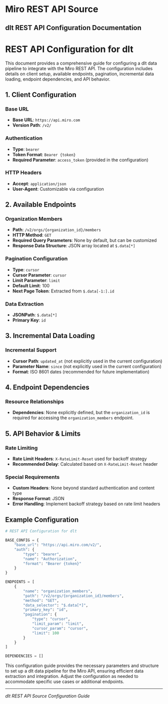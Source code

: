 # Miro REST API Source

## dlt REST API Configuration Documentation

# REST API Configuration for dlt

This document provides a comprehensive guide for configuring a dlt data pipeline to integrate with the Miro REST API. The configuration includes details on client setup, available endpoints, pagination, incremental data loading, endpoint dependencies, and API behavior.

## 1. Client Configuration

### Base URL
- **Base URL**: `https://api.miro.com`
- **Version Path**: `/v2/`

### Authentication
- **Type**: `bearer`
- **Token Format**: `Bearer {token}`
- **Required Parameter**: `access_token` (provided in the configuration)

### HTTP Headers
- **Accept**: `application/json`
- **User-Agent**: Customizable via configuration

## 2. Available Endpoints

### Organization Members
- **Path**: `/v2/orgs/{organization_id}/members`
- **HTTP Method**: `GET`
- **Required Query Parameters**: None by default, but can be customized
- **Response Data Structure**: JSON array located at `$.data[*]`

### Pagination Configuration
- **Type**: `cursor`
- **Cursor Parameter**: `cursor`
- **Limit Parameter**: `limit`
- **Default Limit**: 100
- **Next Page Token**: Extracted from `$.data[-1:].id`

### Data Extraction
- **JSONPath**: `$.data[*]`
- **Primary Key**: `id`

## 3. Incremental Data Loading

### Incremental Support
- **Cursor Path**: `updated_at` (not explicitly used in the current configuration)
- **Parameter Name**: `since` (not explicitly used in the current configuration)
- **Format**: ISO 8601 dates (recommended for future implementation)

## 4. Endpoint Dependencies

### Resource Relationships
- **Dependencies**: None explicitly defined, but the `organization_id` is required for accessing the `organization_members` endpoint.

## 5. API Behavior & Limits

### Rate Limiting
- **Rate Limit Headers**: `X-RateLimit-Reset` used for backoff strategy
- **Recommended Delay**: Calculated based on `X-RateLimit-Reset` header

### Special Requirements
- **Custom Headers**: None beyond standard authentication and content type
- **Response Format**: JSON
- **Error Handling**: Implement backoff strategy based on rate limit headers

## Example Configuration

```python
# REST API Configuration for dlt

BASE_CONFIG = {
    "base_url": "https://api.miro.com/v2/",
    "auth": {
        "type": "bearer",
        "name": "Authorization",
        "format": "Bearer {token}"
    }
}

ENDPOINTS = [
    {
        "name": "organization_members",
        "path": "/v2/orgs/{organization_id}/members",
        "method": "GET",
        "data_selector": "$.data[*]",
        "primary_key": "id",
        "pagination": {
            "type": "cursor",
            "limit_param": "limit",
            "cursor_param": "cursor",
            "limit": 100
        }
    }
]

DEPENDENCIES = []
```

This configuration guide provides the necessary parameters and structure to set up a dlt data pipeline for the Miro API, ensuring efficient data extraction and integration. Adjust the configuration as needed to accommodate specific use cases or additional endpoints.

---
*dlt REST API Source Configuration Guide*